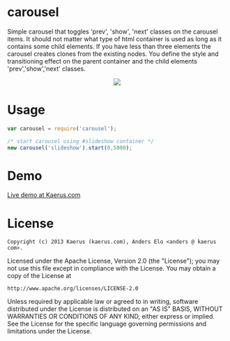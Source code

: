 carousel
========

Simple carousel that toggles 'prev', 'show', 'next' classes on the carousel items.
It should not matter what type of html container is used as long as it contains some child elements.
If you have less than three elements the carousel creates clones from the existing nodes.
You define the style and transitioning effect on the parent container and the child elements 'prev','show','next' classes.

<p align="center">
  <img src="https://raw.github.com/kaerus-component/carousel/master/screenshot.png"/>
</p>

Usage
=====
```javascript
var carousel = require('carousel');

/* start carousel using #slideshow container */
new carousel('slideshow').start(0,5000);
```

Demo
====
<a href="http://kaerus.com/!#developments#carousel">Live demo at Kaerus.com</a>

License
=======
```
Copyright (c) 2013 Kaerus (kaerus.com), Anders Elo <anders @ kaerus com>.
```
Licensed under the Apache License, Version 2.0 (the "License");
you may not use this file except in compliance with the License.
You may obtain a copy of the License at
 
    http://www.apache.org/licenses/LICENSE-2.0
 
Unless required by applicable law or agreed to in writing, software
distributed under the License is distributed on an "AS IS" BASIS,
WITHOUT WARRANTIES OR CONDITIONS OF ANY KIND, either express or implied.
See the License for the specific language governing permissions and
limitations under the License.


